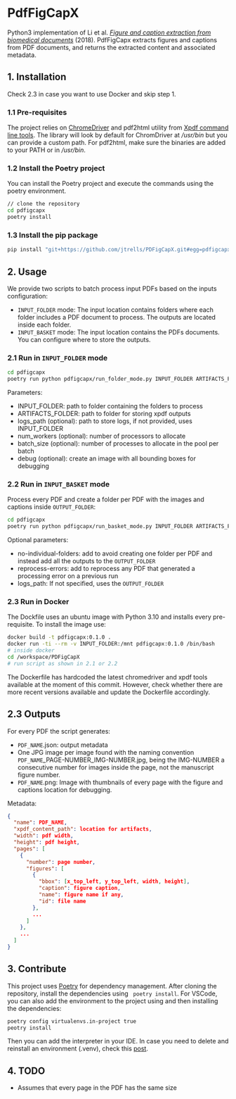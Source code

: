 # PdfFigCapX

Python3 implementation of Li et al. [_Figure and caption extraction from biomedical documents_](https://academic.oup.com/bioinformatics/article/35/21/4381/5428177) (2018).
PdfFigCapx extracts figures and captions from PDF documents, and returns the
extracted content and associated metadata.

## 1. Installation 
Check 2.3 in case you want to use Docker and skip step 1.

### 1.1 Pre-requisites

The project relies on [ChromeDriver](https://chromedriver.chromium.org/downloads)
and pdf2html utility from [Xpdf command line tools](https://www.xpdfreader.com/download.html).
The library will look by default for ChromDriver at _/usr/bin_ but you can provide
a custom path. For pdf2html, make sure the binaries are added to your PATH or
in _/usr/bin_.

### 1.2 Install the Poetry project

You can install the Poetry project and execute the commands using the poetry
environment.

```bash
// clone the repository
cd pdfigcapx
poetry install
```

### 1.3 Install the pip package

```bash
pip install "git+https://github.com/jtrells/PDFigCapX.git#egg=pdfigcapx"
```

## 2. Usage

We provide two scripts to batch process input PDFs based on the inputs configuration:

- `INPUT_FOLDER` mode: The input location contains folders where each folder includes a PDF document to process. The outputs are located inside each folder.
- `INPUT_BASKET` mode: The input location contains the PDFs documents. You can configure where to store the outputs.

### 2.1 Run in `INPUT_FOLDER` mode

```bash
cd pdfigcapx
poetry run python pdfigcapx/run_folder_mode.py INPUT_FOLDER ARTIFACTS_FOLDER --logs_path LOGS_PATH --num_workers 6 --batch_size 256 --debug
```

Parameters:

- INPUT_FOLDER: path to folder containing the folders to process
- ARTIFACTS_FOLDER: path to folder for storing xpdf outputs
- logs_path (optional): path to store logs, if not provided, uses INPUT_FOLDER
- num_workers (optional): number of processors to allocate
- batch_size (optional): number of processes to allocate in the pool per batch
- debug (optional): create an image with all bounding boxes for debugging

### 2.2 Run in `INPUT_BASKET` mode

Process every PDF and create a folder per PDF with the images and captions inside `OUTPUT_FOLDER`:

```bash
cd pdfigcapx
poetry run python pdfigcapx/run_basket_mode.py INPUT_FOLDER ARTIFACTS_FOLDER OUTPUT_FOLDER --logs_path LOGS_FOLDER --num_workers 10
```

Optional parameters:

- no-individual-folders: add to avoid creating one folder per PDF and instead
  add all the outputs to the `OUTPUT_FOLDER`
- reprocess-errors: add to reprocess any PDF that generated a processing error
  on a previous run
- logs_path: If not specified, uses the `OUTPUT_FOLDER`

### 2.3 Run in Docker

The Dockfile uses an ubuntu image with Python 3.10 and installs every pre-requisite.
To install the image use:

```bash
docker build -t pdfigcapx:0.1.0 .
docker run -ti --rm -v INPUT_FOLDER:/mnt pdfigcapx:0.1.0 /bin/bash
# inside docker
cd /workspace/PDFigCapX
# run script as shown in 2.1 or 2.2
```

The Dockerfile has hardcoded the latest chromedriver and xpdf tools available
at the moment of this commit. However, check whether there are more recent versions
available and update the Dockerfile accordingly.

## 2.3 Outputs

For every PDF the script generates:

- `PDF_NAME`.json: output metadata
- One JPG image per image found with the naming convention `PDF_NAME`\_PAGE-NUMBER_IMG-NUMBER.jpg, being the IMG-NUMBER a consecutive number
  for images inside the page, not the manuscript figure number.
- `PDF_NAME`.png: Image with thumbnails of every page with the figure and captions
  location for debugging.

Metadata:

```json
{
  "name": PDF_NAME,
  "xpdf_content_path": location for artifacts,
  "width": pdf width,
  "height": pdf height,
  "pages": [
    {
      "number": page number,
      "figures": [
        {
          "bbox": [x_top_left, y_top_left, width, height],
          "caption": figure caption,
          "name": figure name if any,
          "id": file name
        },
        ...
      ]
    },
    ...
  ]
}
```

## 3. Contribute

This project uses [Poetry](https://python-poetry.org/) for dependency management.
After cloning the repository, install the dependencies using ` poetry install`. For
VSCode, you can also add the environment to the project using and then installing
the dependencies:

```bash
poetry config virtualenvs.in-project true
peotry install
```

Then you can add the interpreter in your IDE. In case you need to delete and
reinstall an environment (.venv), check this [post](https://stackoverflow.com/a/64434542).

## 4. TODO

- Assumes that every page in the PDF has the same size
